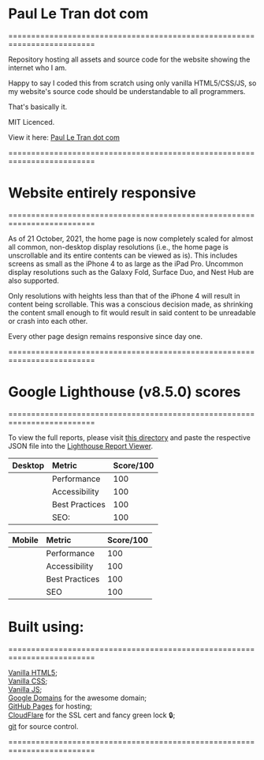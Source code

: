 # Paul Le Tran dot com
=========================================================================

Repository hosting all assets and source code for the website showing the internet who I am.

Happy to say I coded this from scratch using only vanilla HTML5/CSS/JS, so my website's source code should be understandable to all programmers.

That's basically it.

MIT Licenced.

View it here: [Paul Le Tran dot com](https://paulletran.com/)

=========================================================================

# Website entirely responsive
=========================================================================

As of 21 October, 2021, the home page is now completely scaled for almost all common, non-desktop display resolutions (i.e., the home page is unscrollable and its entire contents can be viewed as is). This includes screens as small as the iPhone 4 to as large as the iPad Pro. Uncommon display resolutions such as the Galaxy Fold, Surface Duo, and Nest Hub are also supported.

Only resolutions with heights less than that of the iPhone 4 will result in content being scrollable. This was a conscious decision made, as shrinking the content small enough to fit would result in said content to be unreadable or crash into each other.

Every other page design remains responsive since day one.

=========================================================================

# Google Lighthouse (v8.5.0) scores
=========================================================================

To view the full reports, please visit [this directory](https://github.com/PaulTran47/paultran47.github.io/tree/master/lighthouse_reports) and paste the respective JSON file into the [Lighthouse Report Viewer](https://googlechrome.github.io/lighthouse/viewer/).

| Desktop         | Metric         | Score/100 |
|:----------------|:---------------|:----------|
| &nbsp;          | Performance    | 100       |
| &nbsp;          | Accessibility  | 100       |
| &nbsp;          | Best Practices | 100       |
| &nbsp;          | SEO:           | 100       |

| Mobile          | Metric         | Score/100 |
|:----------------|:---------------|:----------|
| &nbsp;          | Performance    | 100       |
| &nbsp;          | Accessibility  | 100       |
| &nbsp;          | Best Practices | 100       |
| &nbsp;          | SEO            | 100       |

# Built using:
=========================================================================

[Vanilla HTML5](https://developer.mozilla.org/en-US/docs/Web/HTML);<br>
[Vanilla CSS](https://developer.mozilla.org/en-US/docs/Web/CSS);<br>
[Vanilla JS](https://developer.mozilla.org/en-US/docs/Web/JavaScript);<br>
[Google Domains](https://domains.google/) for the awesome domain;<br>
[GitHub Pages](https://pages.github.com/) for hosting;<br>
[CloudFlare](https://www.cloudflare.com/) for the SSL cert and fancy green lock :lock:;<br>
[git](https://git-scm.com/) for source control.

=========================================================================
